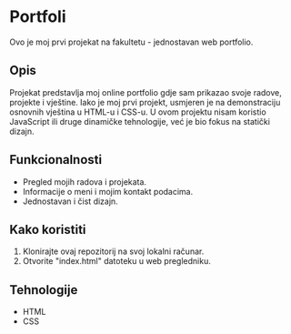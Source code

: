 # Portfoli

Ovo je moj prvi projekat na fakultetu - jednostavan web portfolio. 

## Opis

Projekat predstavlja moj online portfolio gdje sam prikazao svoje radove, projekte i vještine. Iako je moj prvi projekt, usmjeren je na demonstraciju osnovnih vještina u HTML-u i CSS-u. 
U ovom projektu nisam koristio JavaScript ili druge dinamičke tehnologije, već je bio fokus na statički dizajn.

## Funkcionalnosti

- Pregled mojih radova i projekata.
- Informacije o meni i mojim kontakt podacima.
- Jednostavan i čist dizajn.

## Kako koristiti

1. Klonirajte ovaj repozitorij na svoj lokalni računar.
2. Otvorite "index.html" datoteku u web pregledniku.

## Tehnologije

- HTML
- CSS


